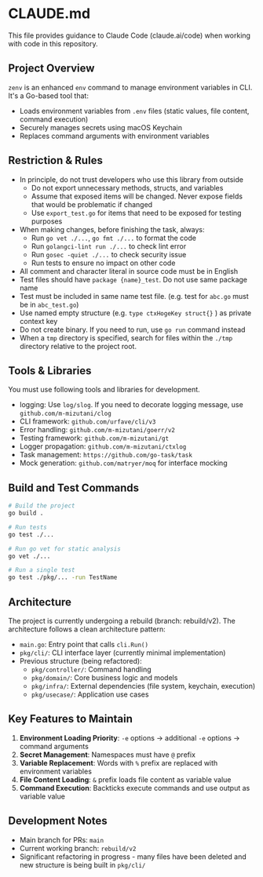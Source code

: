 # CLAUDE.md

This file provides guidance to Claude Code (claude.ai/code) when working with code in this repository.

## Project Overview

`zenv` is an enhanced `env` command to manage environment variables in CLI. It's a Go-based tool that:
- Loads environment variables from `.env` files (static values, file content, command execution)
- Securely manages secrets using macOS Keychain
- Replaces command arguments with environment variables

## Restriction & Rules

- In principle, do not trust developers who use this library from outside
  - Do not export unnecessary methods, structs, and variables
  - Assume that exposed items will be changed. Never expose fields that would be problematic if changed
  - Use `export_test.go` for items that need to be exposed for testing purposes
- When making changes, before finishing the task, always:
  - Run `go vet ./...`, `go fmt ./...` to format the code
  - Run `golangci-lint run ./...` to check lint error
  - Run `gosec -quiet ./...` to check security issue
  - Run tests to ensure no impact on other code
- All comment and character literal in source code must be in English
- Test files should have `package {name}_test`. Do not use same package name
- Test must be included in same name test file. (e.g. test for `abc.go` must be in `abc_test.go`)
- Use named empty structure (e.g. `type ctxHogeKey struct{}` ) as private context key
- Do not create binary. If you need to run, use `go run` command instead
- When a `tmp` directory is specified, search for files within the `./tmp` directory relative to the project root.

## Tools & Libraries

You must use following tools and libraries for development.

- logging: Use `log/slog`. If you need to decorate logging message, use `github.com/m-mizutani/clog`
- CLI framework: `github.com/urfave/cli/v3`
- Error handling: `github.com/m-mizutani/goerr/v2`
- Testing framework: `github.com/m-mizutani/gt`
- Logger propagation: `github.com/m-mizutani/ctxlog`
- Task management: `https://github.com/go-task/task`
- Mock generation: `github.com/matryer/moq` for interface mocking

## Build and Test Commands

```bash
# Build the project
go build .

# Run tests
go test ./...

# Run go vet for static analysis
go vet ./...

# Run a single test
go test ./pkg/... -run TestName
```

## Architecture

The project is currently undergoing a rebuild (branch: rebuild/v2). The architecture follows a clean architecture pattern:

- `main.go`: Entry point that calls `cli.Run()`
- `pkg/cli/`: CLI interface layer (currently minimal implementation)
- Previous structure (being refactored):
  - `pkg/controller/`: Command handling
  - `pkg/domain/`: Core business logic and models
  - `pkg/infra/`: External dependencies (file system, keychain, execution)
  - `pkg/usecase/`: Application use cases

## Key Features to Maintain

1. **Environment Loading Priority**: `-e` options → additional `-e` options → command arguments
2. **Secret Management**: Namespaces must have `@` prefix
3. **Variable Replacement**: Words with `%` prefix are replaced with environment variables
4. **File Content Loading**: `&` prefix loads file content as variable value
5. **Command Execution**: Backticks execute commands and use output as variable value

## Development Notes

- Main branch for PRs: `main`
- Current working branch: `rebuild/v2`
- Significant refactoring in progress - many files have been deleted and new structure is being built in `pkg/cli/`